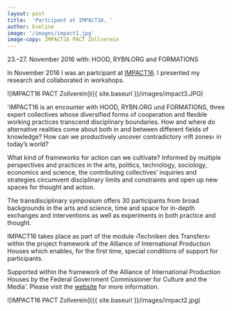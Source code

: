 ```yaml
---
layout: post
title:  'Partcipant at IMPACT16, '
author: Eveline
image: '/images/impact1.jpg'
image-copy: IMPACT16 PACT Zollverein
---
```


23.–27. November 2016
with: HOOD, RYBN.ORG and FORMATIONS

In November 2016 I was an partcipant at [IMPACT16](https://www.pact-zollverein.de/en/platforms/impact/impact16). I presented my research and collaborated in workshops. 

![IMPACT16 PACT Zollverein]({{ site.baseurl }}/images/impact3.JPG)

'IMPACT16 is an encounter with HOOD, RYBN.ORG und FORMATIONS, three expert collectives whose diversified forms of cooperation and flexible working practices transcend disciplinary boundaries. How and where do alternative realities come about both in and between different fields of knowledge? How can we productively uncover contradictory ›rift zones‹ in today’s world?

What kind of frameworks for action can we cultivate? Informed by multiple perspectives and practices in the arts, politics, technology, sociology, economics and science, the contributing collectives’ inquiries and strategies circumvent disciplinary limits and constraints and open up new spaces for thought and action.

The transdisciplinary symposium offers 30 participants from broad backgrounds in the arts and science, time and space for in-depth exchanges and interventions as well as experiments in both practice and thought.

IMPACT16 takes place as part of the module ›Techniken des Transfers‹ within the project framework of the Alliance of International Production Houses which enables, for the first time, special conditions of support for participants.

Supported within the framework of the Alliance of International Production Houses by the Federal Government Commissioner for Culture and the Media'. Please visit the [website](https://www.pact-zollverein.de/en/platforms/impact/impact16) for more information. 

![IMPACT16 PACT Zollverein]({{ site.baseurl }}/images/impact2.jpg)
